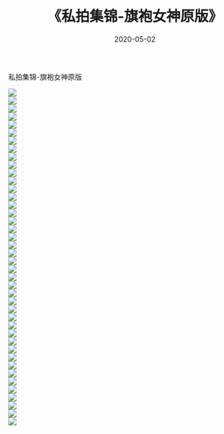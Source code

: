 ﻿---
layout: post
title:  《私拍集锦-旗袍女神原版》
date:   2020-05-02
img: http://imgx.orgx.ga/漏D/网络美图/2020/私拍集锦-旗袍女神原版/000.jpg
categories: [美女, 清纯, 唯美]
---

私拍集锦-旗袍女神原版

  ![](http://imgx.orgx.ga/漏D/网络美图/2020/私拍集锦-旗袍女神原版/001.jpg) <br> ![](http://imgx.orgx.ga/漏D/网络美图/2020/私拍集锦-旗袍女神原版/002.jpg) <br> ![](http://imgx.orgx.ga/漏D/网络美图/2020/私拍集锦-旗袍女神原版/003.jpg) <br> ![](http://imgx.orgx.ga/漏D/网络美图/2020/私拍集锦-旗袍女神原版/004.jpg) <br> ![](http://imgx.orgx.ga/漏D/网络美图/2020/私拍集锦-旗袍女神原版/005.jpg) <br> ![](http://imgx.orgx.ga/漏D/网络美图/2020/私拍集锦-旗袍女神原版/006.jpg) <br> ![](http://imgx.orgx.ga/漏D/网络美图/2020/私拍集锦-旗袍女神原版/007.jpg) <br> ![](http://imgx.orgx.ga/漏D/网络美图/2020/私拍集锦-旗袍女神原版/008.jpg) <br> ![](http://imgx.orgx.ga/漏D/网络美图/2020/私拍集锦-旗袍女神原版/009.jpg) <br> ![](http://imgx.orgx.ga/漏D/网络美图/2020/私拍集锦-旗袍女神原版/010.jpg) <br> ![](http://imgx.orgx.ga/漏D/网络美图/2020/私拍集锦-旗袍女神原版/011.jpg) <br> ![](http://imgx.orgx.ga/漏D/网络美图/2020/私拍集锦-旗袍女神原版/012.jpg) <br> ![](http://imgx.orgx.ga/漏D/网络美图/2020/私拍集锦-旗袍女神原版/013.jpg) <br> ![](http://imgx.orgx.ga/漏D/网络美图/2020/私拍集锦-旗袍女神原版/014.jpg) <br> ![](http://imgx.orgx.ga/漏D/网络美图/2020/私拍集锦-旗袍女神原版/015.jpg) <br> ![](http://imgx.orgx.ga/漏D/网络美图/2020/私拍集锦-旗袍女神原版/016.jpg) <br> ![](http://imgx.orgx.ga/漏D/网络美图/2020/私拍集锦-旗袍女神原版/017.jpg) <br> ![](http://imgx.orgx.ga/漏D/网络美图/2020/私拍集锦-旗袍女神原版/018.jpg) <br> ![](http://imgx.orgx.ga/漏D/网络美图/2020/私拍集锦-旗袍女神原版/019.jpg) <br> ![](http://imgx.orgx.ga/漏D/网络美图/2020/私拍集锦-旗袍女神原版/020.jpg) <br> ![](http://imgx.orgx.ga/漏D/网络美图/2020/私拍集锦-旗袍女神原版/021.jpg) <br> ![](http://imgx.orgx.ga/漏D/网络美图/2020/私拍集锦-旗袍女神原版/022.jpg) <br> ![](http://imgx.orgx.ga/漏D/网络美图/2020/私拍集锦-旗袍女神原版/023.jpg) <br> ![](http://imgx.orgx.ga/漏D/网络美图/2020/私拍集锦-旗袍女神原版/024.jpg) <br> ![](http://imgx.orgx.ga/漏D/网络美图/2020/私拍集锦-旗袍女神原版/025.jpg) <br> ![](http://imgx.orgx.ga/漏D/网络美图/2020/私拍集锦-旗袍女神原版/026.jpg) <br> ![](http://imgx.orgx.ga/漏D/网络美图/2020/私拍集锦-旗袍女神原版/027.jpg) <br> ![](http://imgx.orgx.ga/漏D/网络美图/2020/私拍集锦-旗袍女神原版/028.jpg) <br> ![](http://imgx.orgx.ga/漏D/网络美图/2020/私拍集锦-旗袍女神原版/029.jpg) <br> ![](http://imgx.orgx.ga/漏D/网络美图/2020/私拍集锦-旗袍女神原版/030.jpg) <br> ![](http://imgx.orgx.ga/漏D/网络美图/2020/私拍集锦-旗袍女神原版/031.jpg) <br> ![](http://imgx.orgx.ga/漏D/网络美图/2020/私拍集锦-旗袍女神原版/032.jpg) <br> ![](http://imgx.orgx.ga/漏D/网络美图/2020/私拍集锦-旗袍女神原版/033.jpg) <br> ![](http://imgx.orgx.ga/漏D/网络美图/2020/私拍集锦-旗袍女神原版/034.jpg) <br> ![](http://imgx.orgx.ga/漏D/网络美图/2020/私拍集锦-旗袍女神原版/035.jpg) <br> ![](http://imgx.orgx.ga/漏D/网络美图/2020/私拍集锦-旗袍女神原版/036.jpg) <br> ![](http://imgx.orgx.ga/漏D/网络美图/2020/私拍集锦-旗袍女神原版/037.jpg) <br> ![](http://imgx.orgx.ga/漏D/网络美图/2020/私拍集锦-旗袍女神原版/038.jpg) <br> ![](http://imgx.orgx.ga/漏D/网络美图/2020/私拍集锦-旗袍女神原版/039.jpg) <br> ![](http://imgx.orgx.ga/漏D/网络美图/2020/私拍集锦-旗袍女神原版/040.jpg) <br> ![](http://imgx.orgx.ga/漏D/网络美图/2020/私拍集锦-旗袍女神原版/041.jpg) <br> ![](http://imgx.orgx.ga/漏D/网络美图/2020/私拍集锦-旗袍女神原版/042.jpg) <br>